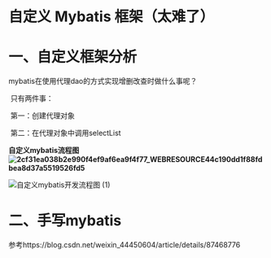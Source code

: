 # **自定义 Mybatis  框架（太难了）**

# **一、自定义框架分析**

mybatis在使用代理dao的方式实现增删改查时做什么事呢？

​		只有两件事：

​			第一：创建代理对象

​			第二：在代理对象中调用selectList



**自定义mybatis流程图![2cf31ea038b2e990f4ef9af6ea9f4f77_WEBRESOURCE44c190dd1f88fdbea8d37a5519526fd5](https://gitee.com/BlacksJack/picture-bed/raw/master/img/20200910170033.png)**



![自定义mybatis开发流程图 (1)](https://gitee.com/BlacksJack/picture-bed/raw/master/img/20200910170034.png)

# **二、手写mybatis**

参考https://blog.csdn.net/weixin_44450604/article/details/87468776